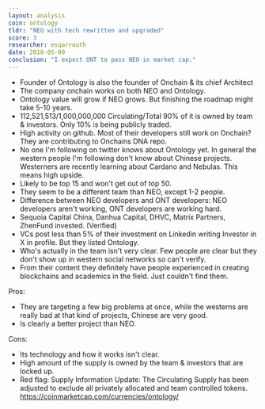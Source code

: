 ```yaml
---
layout: analysis
coin: ontology
tldr: "NEO with tech rewritten and upgraded"
score: 3
researcher: esqarrouth
date: 2018-05-09
conclusion: "I expect ONT to pass NEO in market cap."
---
```


- Founder of Ontology is also the founder of Onchain & its chief Architect
- The company onchain works on both NEO and Ontology. 
- Ontology value will grow if NEO grows. But finishing the roadmap might take 5-10 years.
- 112,521,513/1,000,000,000 Circulating/Total 90% of it is owned by team & investors. Only 10% is being publicly traded.
- High activity on github. Most of their developers still work on Onchain? They are contributing to Onchains DNA repo.
- No one I'm following on twitter knows about Ontology yet. In general the western people I'm following don't know about Chinese projects. Westerners are recently learning about Cardano and Nebulas. This means high upside. 
- Likely to be top 15 and won't get out of top 50. 
- They seem to be a different team than NEO, except 1-2 people. 
- Difference between NEO developers and ONT developers: NEO developers aren't working, ONT developers are working hard. 
- Sequoia Capital China, Danhua Capital, DHVC, Matrix Partners, ZhenFund invested. (Verified)
- VCs post less than 5% of their investment on Linkedin writing Investor in X in profile. But they listed Ontology. 
- Who's actually in the team isn't very clear. Few people are clear but they don't show up in western social networks so can't verify. 
- From their content they definitely have people experienced in creating blockchains and academics in the field. Just couldn't find them.

Pros:

- They are targeting a few big problems at once, while the westerns are really bad at that kind of projects, Chinese are very good. 
- Is clearly a better project than NEO.

Cons:

- Its technology and how it works isn't clear. 
- High amount of the supply is owned by the team & investors that are locked up. 
- Red flag: Supply Information Update: The Circulating Supply has been adjusted to exclude all privately allocated and team controlled tokens. https://coinmarketcap.com/currencies/ontology/

